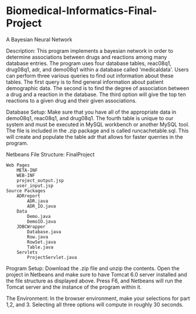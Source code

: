 Biomedical-Informatics-Final-Project
====================================

A Bayesian Neural Network

Description:
This program implements a bayesian network in order to determine associations between drugs and reactions among
many database entries.  The program uses four database tables, reac08q1, drug08q1, adr, and demo08q1 within a database 
called 'medicaldata'.  Users can perform three various queries to find out information about these tables.
The first query is to find general information about patient demographic data.  The second is to find the degree
of association between a drug and a reaction in the database.  The third option will give the top ten reactions to
a given drug and their given associations.

Database Setup:
Make sure that you have all of the appropriate data in demo08q1, reac08q1, and drug08q1.  The fourth table is unique
to our system and must be executed in MySQL workbench or another MySQL tool.  The file is included in the .zip package
and is called runcachetable.sql.  This will create and populate the table adr that allows for faster querries in the
program.


Netbeans File Structure:
FinalProject

	Web Pages
		META-INF
		WEB-INF
		project_output.jsp
		user_input.jsp
	Source Packages
		ADRreport
			ADR.java
			ADR_IO.java
		Data
			Demo.java
			DemoIO.java
		JDBCWrapper
			Database.java
			Row.java
			RowSet.java
			Table.java
		Servlets
			ProjectServlet.java

Program Setup:
Download the .zip file and unzip the contents.  Open the project in Netbeans and make sure to have Tomcat 6.0 server
installed and the file structure as displayed above. Press F6, and Netbeans will run the Tomcat server and the
instance of the program within it.


The Environment:
In the browser environment, make your selections for part 1,2, and 3.  Selecting all three options will compute in roughly
30 seconds.
